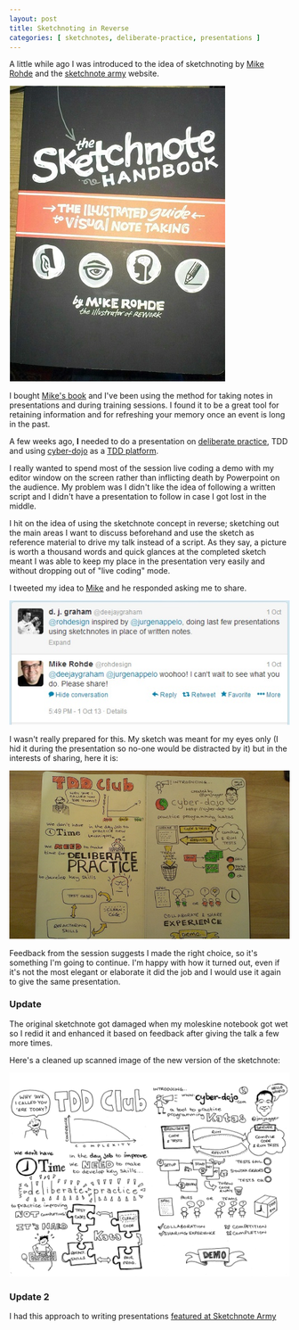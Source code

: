 ```yaml
---
layout: post
title: Sketchnoting in Reverse
categories: [ sketchnotes, deliberate-practice, presentations ]
---
```


A little while ago I was introduced to the idea of sketchnoting by 
<a href="http://rohdesign.com/">Mike Rohde</a> and the <a href="http://www.sketchnotearmy.com/">sketchnote army</a> 
website.

![book](/img/posts/sketchnoting-in-reverse/sketchnote-handbook.jpg)

I bought [Mike's book](http://rohdesign.com/book) and I've been using the 
method for taking notes in presentations and during training sessions. I 
found it to be a great tool for retaining information and for refreshing your 
memory once an event is long in the past.

A few weeks ago, **I** needed to do a presentation on 
[deliberate practice](http://jonjagger.blogspot.com/2011/02/deliberate-practice.html), 
TDD and using [cyber-dojo](http://www.cyber-dojo.com/) as a 
[TDD platform](http://jonjagger.blogspot.com/p/cyber-dojo_2380.html).

I really wanted to spend most of the session live coding a demo with my editor 
window on the screen rather than inflicting death by Powerpoint on the audience. 
My problem was I didn't like the idea of following a written script and I 
didn't have a presentation to follow in case I got lost in the middle.

I hit on the idea of using the sketchnote concept in reverse; sketching out 
the main areas I want to discuss beforehand and use the sketch as reference 
material to drive my talk instead of a script. As they say, a picture is 
worth a thousand words and quick glances at the completed sketch meant I was 
able to keep my place in the presentation very easily and without dropping 
out of "live coding" mode. 

I tweeted my idea to [Mike](http://twitter.com/rohdesign) and he responded 
asking me to share. 

![tweet](/img/posts/sketchnoting-in-reverse/tweet-2013-10-01.jpg)

I wasn't really prepared for this. My sketch was meant for my eyes only 
(I hid it during the presentation so no-one would be distracted by it) 
but in the interests of sharing, here it is:

<img src="/img/posts/sketchnoting-in-reverse/deliberate-practice-presentation-notes-lofi.jpg" class="u-max-full-width" alt="Original sketchnote" />

Feedback from the session suggests I made the right choice, so it's something 
I'm going to continue. I'm happy with how it turned out, even if it's not 
the most elegant or elaborate it did the job and I would use it again to give 
the same presentation.

### Update

The original sketchnote got damaged when my moleskine notebook got wet so I redid it 
and enhanced it based on feedback after giving the talk a few more times.

Here's a cleaned up scanned image of the new version of the sketchnote:

<img src="/img/posts/sketchnoting-in-reverse/deliberate-practice-presentation-notes2-bw.png" class="u-max-full-width" alt="Update sketchnote" />

### Update 2

I had this approach to writing presentations [featured at Sketchnote Army](http://sketchnotearmy.com/blog/2014/10/13/sketchnoting-in-reverse-derek-graham.html)
